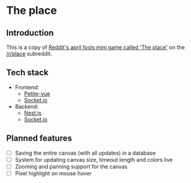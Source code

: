 # The place

## Introduction
This is a copy of [Reddit's april fools mini game called 'The place'](https://en.wikipedia.org/wiki/Place_(Reddit)) on the [/r/place](https://www.reddit.com/r/place/) subreddit.

## Tech stack
- Frontend:
  - [Petite-vue](https://github.com/vuejs/petite-vue)
  - [Socket.io](https://socket.io/)
- Backend:
  - [Nest.js](https://nestjs.com/)
  - [Socket.io](https://socket.io/)
 

## Planned features
- [ ] Saving the entire canvas (with all updates) in a database
- [ ] System for updating canvas size, timeout length and colors live
- [ ] Zooming and panning support for the canvas
- [ ] Pixel highlight on mouse hover 
